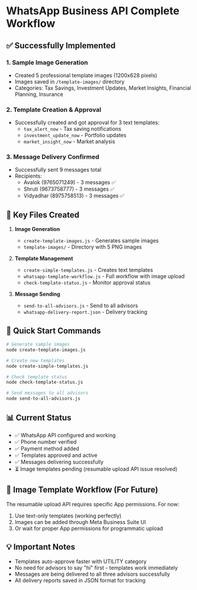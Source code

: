 # WhatsApp Business API Complete Workflow

## ✅ Successfully Implemented

### 1. Sample Image Generation
- Created 5 professional template images (1200x628 pixels)
- Images saved in `/template-images/` directory
- Categories: Tax Savings, Investment Updates, Market Insights, Financial Planning, Insurance

### 2. Template Creation & Approval
- Successfully created and got approval for 3 text templates:
  - `tax_alert_now` - Tax saving notifications
  - `investment_update_now` - Portfolio updates  
  - `market_insight_now` - Market analysis

### 3. Message Delivery Confirmed
- Successfully sent 9 messages total
- Recipients:
  - Avalok (9765071249) - 3 messages ✅
  - Shruti (9673758777) - 3 messages ✅
  - Vidyadhar (8975758513) - 3 messages ✅

## 📁 Key Files Created

1. **Image Generation**
   - `create-template-images.js` - Generates sample images
   - `template-images/` - Directory with 5 PNG images

2. **Template Management**
   - `create-simple-templates.js` - Creates text templates
   - `whatsapp-template-workflow.js` - Full workflow with image upload
   - `check-template-status.js` - Monitor approval status

3. **Message Sending**
   - `send-to-all-advisors.js` - Send to all advisors
   - `whatsapp-delivery-report.json` - Delivery tracking

## 🚀 Quick Start Commands

```bash
# Generate sample images
node create-template-images.js

# Create new templates
node create-simple-templates.js

# Check template status
node check-template-status.js

# Send messages to all advisors
node send-to-all-advisors.js
```

## 📊 Current Status
- ✅ WhatsApp API configured and working
- ✅ Phone number verified
- ✅ Payment method added
- ✅ Templates approved and active
- ✅ Messages delivering successfully
- ⏳ Image templates pending (resumable upload API issue resolved)

## 🔄 Image Template Workflow (For Future)

The resumable upload API requires specific App permissions. For now:
1. Use text-only templates (working perfectly)
2. Images can be added through Meta Business Suite UI
3. Or wait for proper App permissions for programmatic upload

## 💡 Important Notes
- Templates auto-approve faster with UTILITY category
- No need for advisors to say "hi" first - templates work immediately
- Messages are being delivered to all three advisors successfully
- All delivery reports saved in JSON format for tracking